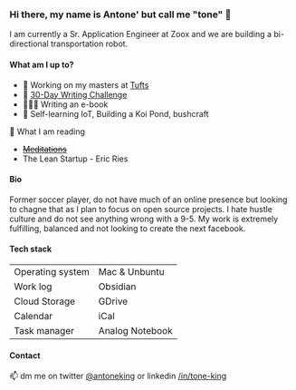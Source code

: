 ### Hi there, my name is Antone' but call me "tone" 👋

<!--
**antonemking/antonemking** is a ✨ _special_ ✨ repository because its `README.md` (this file) appears on your GitHub profile.

Here are some ideas to get you started:

- 🔭 I’m currently working on ...
- 🌱 I’m currently learning ...
- 👯 I’m looking to collaborate on ...
- 🤔 I’m looking for help with ...
- 💬 Ask me about ...
- 📫 How to reach me: ...
- 😄 Pronouns: ...
- ⚡ Fun fact: ...
-->

I am currently a Sr. Application Engineer at Zoox and we are building a bi-directional transportation robot.


#### What am I up to?

- 🔭 Working on my masters at [Tufts](tufts.edu)
- 🔭 [30-Day Writing Challenge](https://github.com/antonemking/30-day-challenge)
- 👨🏽‍💻 Writing an e-book
- 🌱 Self-learning IoT, Building a Koi Pond, bushcraft 

📖 What I am reading

- ~~[Meditations](https://read.amazon.com/kp/embed?asin=B000FC1JAI&preview=newtab&linkCode=kpe&ref_=cm_sw_r_kb_dp_GMS05HV9641QXKDJ37QG)~~
- The Lean Startup - Eric Ries


#### Bio

Former soccer player, do not have much of an online presence but looking to chagne that as I plan to focus on open source projects. I hate hustle culture and do not see anything wrong with a 9-5. My work is extremely fulfilling, balanced and not looking to create the next facebook.

#### Tech stack

|   |   |   
|---|---|
| Operating system  | Mac & Unbuntu  |  
| Work log | Obsidian |
| Cloud Storage | GDrive |
| Calendar | iCal |
| Task manager | Analog Notebook |


#### Contact

 📫 dm me on twitter [@antoneking](https://twitter.com/antoneking) or linkedin [/in/tone-king](https://www.linkedin.com/in/tone-king)


